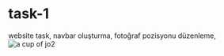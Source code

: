 # task-1
website task,
navbar oluşturma,
fotoğraf pozisyonu düzenleme,
![a cup of jo2](https://user-images.githubusercontent.com/97285821/158381391-c9fada1f-4681-40d5-8a34-478630211a33.png)
